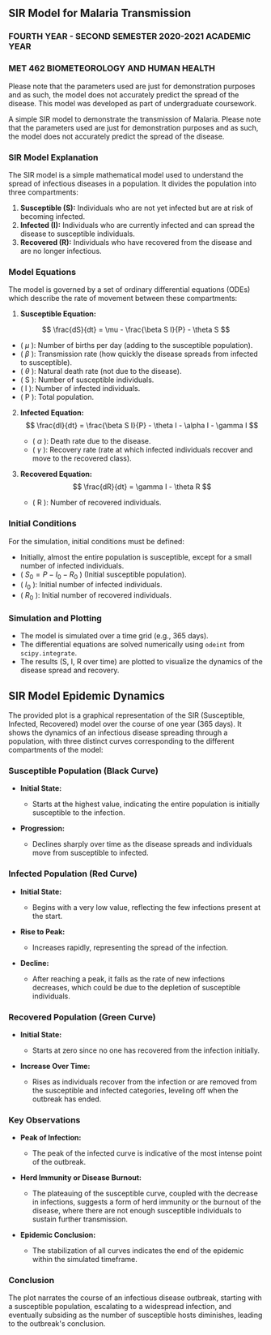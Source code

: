 ## SIR Model for Malaria Transmission
### FOURTH YEAR - SECOND SEMESTER 2020-2021 ACADEMIC YEAR
### MET 462 BIOMETEOROLOGY AND HUMAN HEALTH

Please note that the parameters used are just for demonstration purposes and as such, the model does not accurately predict the spread of the disease. This model was developed as part of undergraduate coursework.

A simple SIR model to demonstrate the transmission of Malaria. Please note that the parameters used are just for demonstration purposes and as such, the model does not accurately predict the spread of the disease.

### SIR Model Explanation

The SIR model is a simple mathematical model used to understand the spread of infectious diseases in a population. It divides the population into three compartments:

1. **Susceptible (S):** Individuals who are not yet infected but are at risk of becoming infected.
2. **Infected (I):** Individuals who are currently infected and can spread the disease to susceptible individuals.
3. **Recovered (R):** Individuals who have recovered from the disease and are no longer infectious.

### Model Equations

The model is governed by a set of ordinary differential equations (ODEs) which describe the rate of movement between these compartments:

1. **Susceptible Equation:**

$$ \frac{dS}{dt} = \mu - \frac{\beta S I}{P} - \theta S $$ 


   - \( $\mu$ \): Number of births per day (adding to the susceptible population).
   - \( $\beta$ \): Transmission rate (how quickly the disease spreads from infected to susceptible).
   - \( $\theta$ \): Natural death rate (not due to the disease).
   - \( S \): Number of susceptible individuals.
   - \( I \): Number of infected individuals.
   - \( P \): Total population.

2. **Infected Equation:**
   $$ \frac{dI}{dt} = \frac{\beta S I}{P} - \theta I - \alpha I - \gamma I $$ 
   - \( $\alpha$ \): Death rate due to the disease.
   - \( $\gamma$ \): Recovery rate (rate at which infected individuals recover and move to the recovered class).

3. **Recovered Equation:**
   $$  \frac{dR}{dt} = \gamma I - \theta R $$ 
   - \( R \): Number of recovered individuals.

### Initial Conditions

For the simulation, initial conditions must be defined:

- Initially, almost the entire population is susceptible, except for a small number of infected individuals.
- \( $S_0 = P - I_0 - R_0$ \) (Initial susceptible population).
- \( $I_0$ \): Initial number of infected individuals.
- \( $R_0$ \): Initial number of recovered individuals.

### Simulation and Plotting

- The model is simulated over a time grid (e.g., 365 days).
- The differential equations are solved numerically using `odeint` from `scipy.integrate`.
- The results (S, I, R over time) are plotted to visualize the dynamics of the disease spread and recovery.

## SIR Model Epidemic Dynamics

The provided plot is a graphical representation of the SIR (Susceptible, Infected, Recovered) model over the course of one year (365 days). It shows the dynamics of an infectious disease spreading through a population, with three distinct curves corresponding to the different compartments of the model:

### Susceptible Population (Black Curve)

- **Initial State:**
  - Starts at the highest value, indicating the entire population is initially susceptible to the infection.
  
- **Progression:**
  - Declines sharply over time as the disease spreads and individuals move from susceptible to infected.

### Infected Population (Red Curve)

- **Initial State:**
  - Begins with a very low value, reflecting the few infections present at the start.
  
- **Rise to Peak:**
  - Increases rapidly, representing the spread of the infection.
  
- **Decline:**
  - After reaching a peak, it falls as the rate of new infections decreases, which could be due to the depletion of susceptible individuals.

### Recovered Population (Green Curve)

- **Initial State:**
  - Starts at zero since no one has recovered from the infection initially.
  
- **Increase Over Time:**
  - Rises as individuals recover from the infection or are removed from the susceptible and infected categories, leveling off when the outbreak has ended.

### Key Observations

- **Peak of Infection:**
  - The peak of the infected curve is indicative of the most intense point of the outbreak.
  
- **Herd Immunity or Disease Burnout:**
  - The plateauing of the susceptible curve, coupled with the decrease in infections, suggests a form of herd immunity or the burnout of the disease, where there are not enough susceptible individuals to sustain further transmission.

- **Epidemic Conclusion:**
  - The stabilization of all curves indicates the end of the epidemic within the simulated timeframe.

### Conclusion

The plot narrates the course of an infectious disease outbreak, starting with a susceptible population, escalating to a widespread infection, and eventually subsiding as the number of susceptible hosts diminishes, leading to the outbreak's conclusion.




